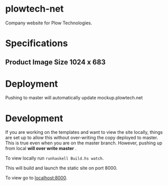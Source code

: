 plowtech-net
============
Company website for Plow Technologies. 

# Specifications

## Product Image Size 1024 x 683


# Deployment

Pushing to master will automatically update mockup.plowtech.net


# Development

If you are working on the templates and want to view the site locally, things are set up to allow this without over-writing the copy deployed to master.
This is true even when you are on the master branch.  However, pushing up from local **will over write master** .

To view locally run ```runhaskell Build.hs watch```.

This will build and launch the static site on port 8000.

To view go to [localhost:8000](localhost:8000).
